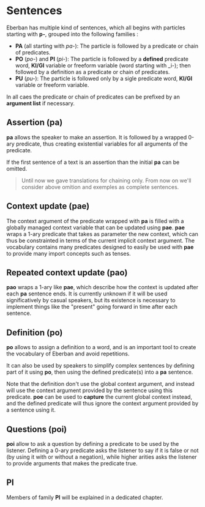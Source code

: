 # Sentences

Eberban has multiple kind of sentences, which all begins with particles starting
with __p-__, grouped into the following families :

- __PA__ (all starting with _pa-_): The particle is followed by a predicate or
  chain of predicates.
- __PO__ (_po-_) and __PI__ (_pi-_): The particle is followed by a __defined__
  predicate word, __KI/GI__ variable or freeform variable (word starting with
  _i-); then followed by a definition as a predicate or chain of predicates.
- __PU__ (_pu-_): The particle is followed only by a sigle predicate word,
  __KI/GI__ variable or freeform variable.

In all caes the predicate or chain of predicates can be prefixed by an
__argument list__ if necessary.

## Assertion (pa)

__pa__ allows the speaker to make an assertion. It is followed by a wrapped
0-ary predicate, thus creating existential variables for all arguments of
the predicate.

If the first sentence of a text is an assertion than the initial __pa__
can be omitted.

> Until now we gave translations for chaining only. From now on we'll consider
> above omition and exemples as complete sentences.

## Context update (pae)

The context argument of the predicate wrapped with __pa__ is filled with a
globally managed context variable that can be updated using __pae__.
__pae__ wraps a 1-ary predicate that takes as parameter the new context, which
can thus be constrainted in terms of the current implicit context argument.
The vocabulary contains many predicates designed to easily be used with __pae__
to provide many import concepts such as tenses.

## Repeated context update (pao)

__pao__ wraps a 1-ary like __pae__, which describe how the context is updated
after each __pa__ sentence ends. It is currently unknown if it will be used
significatively by casual speakers, but its existence is necessary to implement
things like the "present" going forward in time after each sentence.

## Definition (po)

__po__ allows to assign a definition to a word, and is an important tool to
create the vocabulary of Eberban and avoid repetitions.

It can also be used by speakers to simplify complex sentences by defining part
of it using __po__, then using the defined predicate(s) into a __pa__ sentence.

Note that the definition don't use the global context argument, and instead
will use the context argument provided by the sentence using this predicate.
__poe__ can be used to __capture__ the current global context instead, and the
defined predicate will thus ignore the context argument provided by a sentence
using it.

## Questions (poi)

__poi__ allow to ask a question by defining a predicate to be used by the
listener. Defining a 0-ary predicate asks the listener to say if it is false
or not (by using it with or without a negation), while higher arities asks the
listener to provide arguments that makes the predicate true.

## PI

Members of family __PI__ will be explained in a dedicated chapter.